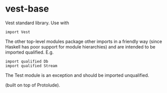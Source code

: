 # vest-base

Vest standard library. Use with
```
import Vest
```

The other top-level modules package other imports in a friendly way (since Haskell has poor support
for module hierarchies) and are intended to be imported qualified. E.g.
```
import qualified Db
import qualified Stream
```

The Test module is an exception and should be imported unqualified.

(built on top of Protolude).

